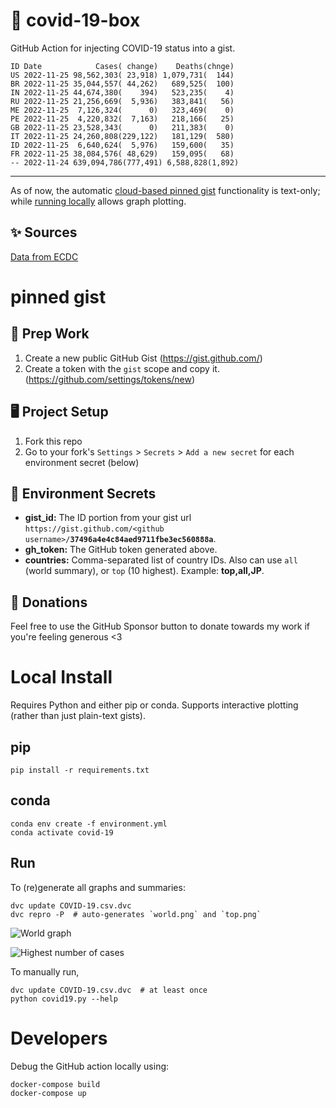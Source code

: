 # 🏥 covid-19-box

GitHub Action for injecting COVID-19 status into a gist.

```
ID Date            Cases( change)    Deaths(chnge)
US 2022-11-25 98,562,303( 23,918) 1,079,731(  144)
BR 2022-11-25 35,044,557( 44,262)   689,525(  100)
IN 2022-11-25 44,674,380(    394)   523,235(    4)
RU 2022-11-25 21,256,669(  5,936)   383,841(   56)
ME 2022-11-25  7,126,324(      0)   323,469(    0)
PE 2022-11-25  4,220,832(  7,163)   218,166(   25)
GB 2022-11-25 23,528,343(      0)   211,383(    0)
IT 2022-11-25 24,260,808(229,122)   181,129(  580)
ID 2022-11-25  6,640,624(  5,976)   159,600(   35)
FR 2022-11-25 38,084,576( 48,629)   159,095(   68)
-- 2022-11-24 639,094,786(777,491) 6,588,828(1,892)
```

---

As of now, the automatic [cloud-based pinned gist](#pinned-gist) functionality is text-only;
while [running locally](#local-install) allows graph plotting.

## ✨ Sources

[Data from ECDC](https://www.ecdc.europa.eu/en/publications-data/download-todays-data-geographic-distribution-covid-19-cases-worldwide)

# pinned gist

## 🎒 Prep Work
1. Create a new public GitHub Gist (https://gist.github.com/)
1. Create a token with the `gist` scope and copy it. (https://github.com/settings/tokens/new)

## 🖥 Project Setup
1. Fork this repo
1. Go to your fork's `Settings` > `Secrets` > `Add a new secret` for each environment secret (below)

## 🤫 Environment Secrets
- **gist_id:** The ID portion from your gist url `https://gist.github.com/<github username>/`**`37496a4e4c84aed9711fbe3ec560888a`**.
- **gh_token:** The GitHub token generated above.
- **countries:** Comma-separated list of country IDs. Also can use `all` (world summary), or `top` (10 highest). Example: **top,all,JP**.

## 💸 Donations

Feel free to use the GitHub Sponsor button to donate towards my work if you're feeling generous <3

# Local Install

Requires Python and either pip or conda. Supports interactive plotting (rather than just plain-text gists).

## pip

```
pip install -r requirements.txt
```

## conda

```
conda env create -f environment.yml
conda activate covid-19
```

## Run

To (re)generate all graphs and summaries:

```
dvc update COVID-19.csv.dvc
dvc repro -P  # auto-generates `world.png` and `top.png`
```

![World graph](world.png)

![Highest number of cases](top.png)

To manually run,

```
dvc update COVID-19.csv.dvc  # at least once
python covid19.py --help
```

# Developers

Debug the GitHub action locally using:

```
docker-compose build
docker-compose up
```

